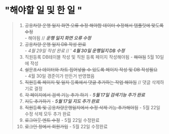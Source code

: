 # "해야할 일 및 한 일 " 

> 1. ~~공용차량 운행 일지 화면 오류 수정 해야함 데이터 수정해서 템플릿에 맞도록 수정~~   
    - 해야됨 // ***운행 일지 화면 오류 수정***
> 2. ~~공용차량 운행 일지 DB 작성 완료~~   
    - *4월 29일 작성 완료* // ' ***4월 30일 운행일지 DB 수정***
> 3. 직원등록 DB테이블 작성 및 직원 등록 페이지 작성해야됨
    - ~~해야됨~~ 5월 10일에 작성 
> 4. ~~설문조사 데이터와 차트 집어넣을 수 있도록 페이지 작성 및 DB 작성필요~~   
    - 4월 30일 경준이가 만든거 반영했음
> 5. ~~직원등록 페이지 및 일지 등록에서 댓글 추가하는 작업 해야됨~~ // 댓글 삭제하기로 결정
> 6. ~~각 페이지에서 검색 기능 추가 하기~~ - ***5월 17일 검색기능 추가 완료***
> 7. ~~지도 추가하기~~ - ***5월 17일 지도 추가 완료*** 
> 8. ~~직원등록 및 공용차량운행일지에서 수정 삭제 기능 추가해야됨~~ - 5월 22일 수정 삭제 모두 추가 완료
> 9. ~~로그아웃 멘트 수정~~ - 5월 22일 수정완료
> 10. ~~로그인 창에서 회원가입~~ - 5월 22일 수정완료
